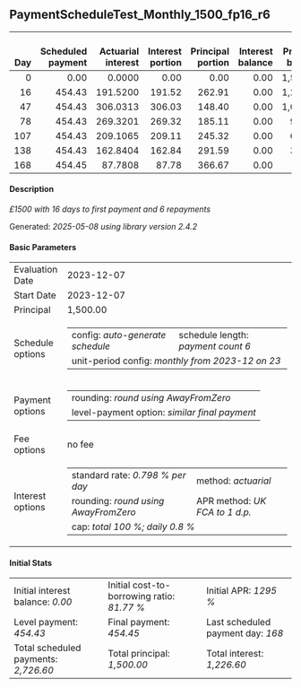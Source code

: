<h2>PaymentScheduleTest_Monthly_1500_fp16_r6</h2>
<table>
    <thead style="vertical-align: bottom;">
        <th style="text-align: right;">Day</th>
        <th style="text-align: right;">Scheduled payment</th>
        <th style="text-align: right;">Actuarial interest</th>
        <th style="text-align: right;">Interest portion</th>
        <th style="text-align: right;">Principal portion</th>
        <th style="text-align: right;">Interest balance</th>
        <th style="text-align: right;">Principal balance</th>
        <th style="text-align: right;">Total actuarial interest</th>
        <th style="text-align: right;">Total interest</th>
        <th style="text-align: right;">Total principal</th>
    </thead>
    <tr style="text-align: right;">
        <td class="ci00">0</td>
        <td class="ci01" style="white-space: nowrap;">0.00</td>
        <td class="ci02">0.0000</td>
        <td class="ci03">0.00</td>
        <td class="ci04">0.00</td>
        <td class="ci05">0.00</td>
        <td class="ci06">1,500.00</td>
        <td class="ci07">0.0000</td>
        <td class="ci08">0.00</td>
        <td class="ci09">0.00</td>
    </tr>
    <tr style="text-align: right;">
        <td class="ci00">16</td>
        <td class="ci01" style="white-space: nowrap;">454.43</td>
        <td class="ci02">191.5200</td>
        <td class="ci03">191.52</td>
        <td class="ci04">262.91</td>
        <td class="ci05">0.00</td>
        <td class="ci06">1,237.09</td>
        <td class="ci07">191.5200</td>
        <td class="ci08">191.52</td>
        <td class="ci09">262.91</td>
    </tr>
    <tr style="text-align: right;">
        <td class="ci00">47</td>
        <td class="ci01" style="white-space: nowrap;">454.43</td>
        <td class="ci02">306.0313</td>
        <td class="ci03">306.03</td>
        <td class="ci04">148.40</td>
        <td class="ci05">0.00</td>
        <td class="ci06">1,088.69</td>
        <td class="ci07">497.5513</td>
        <td class="ci08">497.55</td>
        <td class="ci09">411.31</td>
    </tr>
    <tr style="text-align: right;">
        <td class="ci00">78</td>
        <td class="ci01" style="white-space: nowrap;">454.43</td>
        <td class="ci02">269.3201</td>
        <td class="ci03">269.32</td>
        <td class="ci04">185.11</td>
        <td class="ci05">0.00</td>
        <td class="ci06">903.58</td>
        <td class="ci07">766.8715</td>
        <td class="ci08">766.87</td>
        <td class="ci09">596.42</td>
    </tr>
    <tr style="text-align: right;">
        <td class="ci00">107</td>
        <td class="ci01" style="white-space: nowrap;">454.43</td>
        <td class="ci02">209.1065</td>
        <td class="ci03">209.11</td>
        <td class="ci04">245.32</td>
        <td class="ci05">0.00</td>
        <td class="ci06">658.26</td>
        <td class="ci07">975.9779</td>
        <td class="ci08">975.98</td>
        <td class="ci09">841.74</td>
    </tr>
    <tr style="text-align: right;">
        <td class="ci00">138</td>
        <td class="ci01" style="white-space: nowrap;">454.43</td>
        <td class="ci02">162.8404</td>
        <td class="ci03">162.84</td>
        <td class="ci04">291.59</td>
        <td class="ci05">0.00</td>
        <td class="ci06">366.67</td>
        <td class="ci07">1,138.8183</td>
        <td class="ci08">1,138.82</td>
        <td class="ci09">1,133.33</td>
    </tr>
    <tr style="text-align: right;">
        <td class="ci00">168</td>
        <td class="ci01" style="white-space: nowrap;">454.45</td>
        <td class="ci02">87.7808</td>
        <td class="ci03">87.78</td>
        <td class="ci04">366.67</td>
        <td class="ci05">0.00</td>
        <td class="ci06">0.00</td>
        <td class="ci07">1,226.5991</td>
        <td class="ci08">1,226.60</td>
        <td class="ci09">1,500.00</td>
    </tr>
</table>
<h4>Description</h4>
<p><i>£1500 with 16 days to first payment and 6 repayments</i></p>
<p>Generated: <i>2025-05-08 using library version 2.4.2</i></p>
<h4>Basic Parameters</h4>
<table>
    <tr>
        <td>Evaluation Date</td>
        <td>2023-12-07</td>
    </tr>
    <tr>
        <td>Start Date</td>
        <td>2023-12-07</td>
    </tr>
    <tr>
        <td>Principal</td>
        <td>1,500.00</td>
    </tr>
    <tr>
        <td>Schedule options</td>
        <td>
            <table>
                <tr>
                    <td>config: <i>auto-generate schedule</i></td>
                    <td>schedule length: <i><i>payment count</i> 6</i></td>
                </tr>
                <tr>
                    <td colspan="2" style="white-space: nowrap;">unit-period config: <i>monthly from 2023-12 on 23</i></td>
                </tr>
            </table>
        </td>
    </tr>
    <tr>
        <td>Payment options</td>
        <td>
            <table>
                <tr>
                    <td>rounding: <i>round using AwayFromZero</i></td>
                </tr>
                <tr>
                    <td>level-payment option: <i>similar&nbsp;final&nbsp;payment</i></td>
                </tr>
            </table>
        </td>
    </tr>
    <tr>
        <td>Fee options</td>
        <td>no fee
        </td>
    </tr>
    <tr>
        <td>Interest options</td>
        <td>
            <table>
                <tr>
                    <td>standard rate: <i>0.798 % per day</i></td>
                    <td>method: <i>actuarial</i></td>
                </tr>
                <tr>
                    <td>rounding: <i>round using AwayFromZero</i></td>
                    <td>APR method: <i>UK FCA to 1 d.p.</i></td>
                </tr>
                <tr>
                    <td colspan="2">cap: <i>total 100 %; daily 0.8 %</td>
                </tr>
            </table>
        </td>
    </tr>
</table>
<h4>Initial Stats</h4>
<table>
    <tr>
        <td>Initial interest balance: <i>0.00</i></td>
        <td>Initial cost-to-borrowing ratio: <i>81.77 %</i></td>
        <td>Initial APR: <i>1295 %</i></td>
    </tr>
    <tr>
        <td>Level payment: <i>454.43</i></td>
        <td>Final payment: <i>454.45</i></td>
        <td>Last scheduled payment day: <i>168</i></td>
    </tr>
    <tr>
        <td>Total scheduled payments: <i>2,726.60</i></td>
        <td>Total principal: <i>1,500.00</i></td>
        <td>Total interest: <i>1,226.60</i></td>
    </tr>
</table>